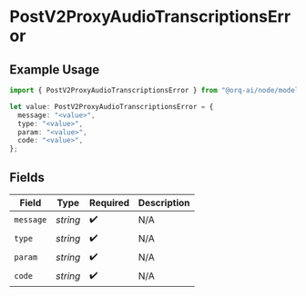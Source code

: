 # PostV2ProxyAudioTranscriptionsError

## Example Usage

```typescript
import { PostV2ProxyAudioTranscriptionsError } from "@orq-ai/node/models/errors";

let value: PostV2ProxyAudioTranscriptionsError = {
  message: "<value>",
  type: "<value>",
  param: "<value>",
  code: "<value>",
};
```

## Fields

| Field              | Type               | Required           | Description        |
| ------------------ | ------------------ | ------------------ | ------------------ |
| `message`          | *string*           | :heavy_check_mark: | N/A                |
| `type`             | *string*           | :heavy_check_mark: | N/A                |
| `param`            | *string*           | :heavy_check_mark: | N/A                |
| `code`             | *string*           | :heavy_check_mark: | N/A                |